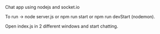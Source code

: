 Chat app using nodejs and socket.io

To run -> node server.js or npm run start or npm run devStart (nodemon).

Open index.js in 2 different windows and start chatting.
